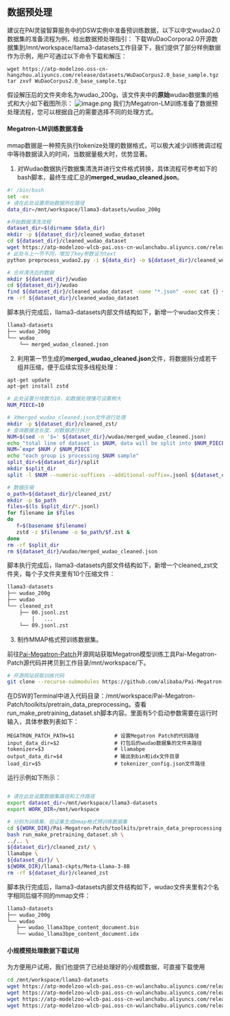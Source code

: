 ## 数据预处理
建议在PAI灵骏智算服务中的DSW实例中准备预训练数据，以下以中文wudao2.0数据集的准备流程为例，给出数据预处理指引：
下载WuDaoCorpora2.0开源数据集到/mnt/workspace/llama3-datasets工作目录下，我们提供了部分样例数据作为示例，用户可通过以下命令下载和解压：
```shell
wget https://atp-modelzoo.oss-cn-hangzhou.aliyuncs.com/release/datasets/WuDaoCorpus2.0_base_sample.tgz
tar zxvf WuDaoCorpus2.0_base_sample.tgz 
```
假设解压后的文件夹命名为wudao_200g，该文件夹中的**原始**wudao数据集的格式和大小如下截图所示：
![image.png](https://intranetproxy.alipay.com/skylark/lark/0/2023/png/226643/1681404415062-92c59f2f-380a-4357-baf8-6f626ad5a217.png#clientId=u90be3297-6831-4&from=paste&height=213&id=NOUVT&originHeight=426&originWidth=1054&originalType=binary&ratio=2&rotation=0&showTitle=false&size=154924&status=done&style=none&taskId=ua99b6661-8759-4a1e-8b97-2cd86736261&title=&width=527)
我们为Megatron-LM训练准备了数据预处理流程，您可以根据自己的需要选择不同的处理方式。
#### Megatron-LM训练数据准备
mmap数据是一种预先执行tokenize处理的数据格式，可以极大减少训练微调过程中等待数据读入的时间，当数据量极大时，优势显著。

1. 对Wudao数据执行数据集清洗并进行文件格式转换，具体流程可参考如下的bash脚本，最终生成汇总的**merged_wudao_cleaned.json**。
```bash
#! /bin/bash
set -ex
# 请在此处设置原始数据所在路径
data_dir=/mnt/workspace/llama3-datasets/wudao_200g

#开始数据清洗流程
dataset_dir=$(dirname $data_dir)
mkdir -p ${dataset_dir}/cleaned_wudao_dataset
cd ${dataset_dir}/cleaned_wudao_dataset
wget https://atp-modelzoo-wlcb-pai.oss-cn-wulanchabu.aliyuncs.com/release/models/pai-megatron-patch/llama2-codes/preprocess_wudao2.py
# 此处与上一节不同，增加了key参数设为text
python preprocess_wudao2.py -i ${data_dir} -o ${dataset_dir}/cleaned_wudao_dataset -k text -p 32

# 合并清洗后的数据
mkdir ${dataset_dir}/wudao
cd ${dataset_dir}/wudao
find ${dataset_dir}/cleaned_wudao_dataset -name "*.json" -exec cat {} + > ${dataset_dir}/wudao/merged_wudao_cleaned.json
rm -rf ${dataset_dir}/cleaned_wudao_dataset

```
脚本执行完成后，llama3-datasets内部文件结构如下，新增一个wudao文件夹：
```bash
llama3-datasets
├── wudao_200g 
└── wudao
    └── merged_wudao_cleaned.json
```

2. 利用第一节生成的**merged_wudao_cleaned.json**文件，将数据拆分成若干组并压缩，便于后续实现多线程处理：
```bash
apt-get update
apt-get install zstd

# 此处设置分块数为10，如数据处理慢可设置稍大
NUM_PIECE=10

# 对merged_wudao_cleaned.json文件进行处理
mkdir -p ${dataset_dir}/cleaned_zst/
# 查询数据总长度，对数据进行拆分
NUM=$(sed -n '$=' ${dataset_dir}/wudao/merged_wudao_cleaned.json)
echo "total line of dataset is $NUM, data will be split into $NUM_PIECE pieces for processing"
NUM=`expr $NUM / $NUM_PIECE`
echo "each group is processing $NUM sample"
split_dir=${dataset_dir}/split
mkdir $split_dir
split -l $NUM --numeric-suffixes --additional-suffix=.jsonl ${dataset_dir}/wudao/merged_wudao_cleaned.json $split_dir/

# 数据压缩
o_path=${dataset_dir}/cleaned_zst/
mkdir -p $o_path
files=$(ls $split_dir/*.jsonl)
for filename in $files
do
   f=$(basename $filename)
   zstd -z $filename -o $o_path/$f.zst &
done
rm -rf $split_dir
rm ${dataset_dir}/wudao/merged_wudao_cleaned.json

```
脚本执行完成后，llama3-datasets内部文件结构如下，新增一个cleaned_zst文件夹，每个子文件夹里有10个压缩文件：
```bash
llama3-datasets
├── wudao_200g
├── wudao
└── cleaned_zst
    ├── 00.jsonl.zst
		│   ...
    └── 09.jsonl.zst
```

3. 制作MMAP格式预训练数据集。

前往[Pai-Megatron-Patch](https://github.com/alibaba/Pai-Megatron-Patch)开源网站获取Megatron模型训练工具Pai-Megatron-Patch源代码并拷贝到工作目录/mnt/workspace/下。
```bash
# 开源网站获取训练代码
git clone --recurse-submodules https://github.com/alibaba/Pai-Megatron-Patch.git
```

在DSW的Terminal中进入代码目录：/mnt/workspace/Pai-Megatron-Patch/toolkits/pretrain_data_preprocessing。查看run_make_pretraining_dataset.sh脚本内容。里面有5个启动参数需要在运行时输入，具体参数列表如下：
```
MEGATRON_PATCH_PATH=$1             # 设置Megatron Patch的代码路径
input_data_dir=$2                  # 打包后的wudao数据集的文件夹路径
tokenizer=$3                       # llamabpe
output_data_dir=$4                 # 输出到bin和idx文件目录  
load_dir=$5                        # tokenizer_config.json文件路径
```
运行示例如下所示：
```bash

# 请在此处设置数据集路径和工作路径
export dataset_dir=/mnt/workspace/llama3-datasets
export WORK_DIR=/mnt/workspace

# 分别为训练集、验证集生成mmap格式预训练数据集
cd ${WORK_DIR}/Pai-Megatron-Patch/toolkits/pretrain_data_preprocessing
bash run_make_pretraining_dataset.sh \
../.. \
${dataset_dir}/cleaned_zst/ \
llamabpe \
${dataset_dir}/ \
${WORK_DIR}/llama3-ckpts/Meta-Llama-3-8B
rm -rf ${dataset_dir}/cleaned_zst
```
脚本执行完成后，llama3-datasets内部文件结构如下，wudao文件夹里有2个名字相同后缀不同的mmap文件：
```bash
llama3-datasets
├── wudao_200g
└── wudao
   ├── wudao_llama3bpe_content_document.bin
   └── wudao_llama3bpe_content_document.idx
```
#### 小规模预处理数据下载试用
为方便用户试用，我们也提供了已经处理好的小规模数据，可直接下载使用
```bash
cd /mnt/workspace/llama3-datasets
wget https://atp-modelzoo-wlcb-pai.oss-cn-wulanchabu.aliyuncs.com/release/models/pai-megatron-patch/llama3-datasets/wudao_llama3bpe_content_document.bin
wget https://atp-modelzoo-wlcb-pai.oss-cn-wulanchabu.aliyuncs.com/release/models/pai-megatron-patch/llama3-datasets/wudao_llama3bpe_content_document.idx
wget https://atp-modelzoo-wlcb-pai.oss-cn-wulanchabu.aliyuncs.com/release/models/pai-megatron-patch/llama3-datasets/alpaca_zh-llama3-train.json
wget https://atp-modelzoo-wlcb-pai.oss-cn-wulanchabu.aliyuncs.com/release/models/pai-megatron-patch/llama3-datasets/alpaca_zh-llama3-valid.json
```